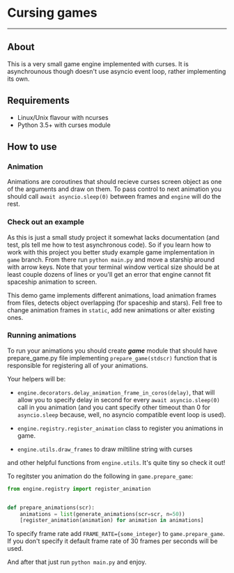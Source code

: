 # Cursing games

---
## About
This is a very small game engine implemented with curses.
It is asynchrounous though doesn't use asyncio event loop,
rather implementing its own.

## Requirements

* Linux/Unix flavour with ncurses
* Python 3.5+ with curses module

## How to use

### Animation

Animations are coroutines that should recieve curses screen object
as one of the arguments and draw on them. To pass control to next animation
you should call `await asyncio.sleep(0)` between frames and `engine` will do the rest.

### Check out an example
As this is just a small study project it somewhat lacks documentation (and test, pls tell me how to test asynchronous code).
So if you learn how to work with this project you better study example game implementation
in `game` branch. From there run `python main.py` and move a starship around with arrow keys.
Note that your terminal window vertical size should be at least couple dozens of lines or you'll get an error
that engine cannot fit spaceship animation to screen.

This demo game implements different animations, load animation frames from files,
detects object overlapping (for spaceship and stars).
Fell free to change animation frames in `static`, add new animations or alter existing ones.

### Running animations
To run your animations you should create ***game*** module that should have prepare_game.py file 
implementing `prepare_game(stdscr)` function that is responsible for
registering all of your animations.

Your helpers will be:
 
 * `engine.decorators.delay_animation_frame_in_coros(delay)`,
that will allow you to specify delay in second for every `await asyncio.sleep(0)`
call in you animation (and you cant specify other timeout than 0 for `asyncio.sleep` because,
well, no asyncio compatible event loop is used).

* `engine.registry.register_animation` class to register you animations in game.


* `engine.utils.draw_frames` to draw miltiline string with curses

and other helpful functions from `engine.utils`. It's quite tiny so check it out!

To regitster you animation do the following in `game.prepare_game`:
```python
from engine.registry import register_animation


def prepare_animations(scr):
    animations = list(generate_animations(scr=scr, n=50))
    [register_animation(animation) for animation in animations]
```

To specify frame rate add `FRAME_RATE={some_integer}` to `game.prepare_game`. If you don't specify it default
frame rate of 30 frames per seconds will be used.

And after that just run `python main.py` and enjoy.


